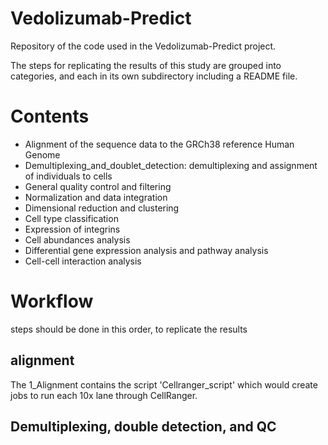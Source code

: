 # Vedolizumab-Predict

Repository of the code used in the Vedolizumab-Predict project.

The steps for replicating the results of this study are grouped into categories, and each in its own subdirectory including a README file.

# Contents

-   Alignment of the sequence data to the GRCh38 reference Human Genome
-   Demultiplexing_and_doublet_detection: demultiplexing and assignment of individuals to cells
-   General quality control and filtering
-   Normalization and data integration
-   Dimensional reduction and clustering
-   Cell type classification
-   Expression of integrins
-   Cell abundances analysis
-   Differential gene expression analysis and pathway analysis
-   Cell-cell interaction analysis

# Workflow

steps should be done in this order, to replicate the results

## alignment

The 1_Alignment contains the script 'Cellranger_script' which would create jobs to run each 10x lane through CellRanger.

## Demultiplexing, double detection, and QC

